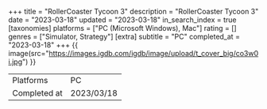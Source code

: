 +++
title = "RollerCoaster Tycoon 3"
description = "RollerCoaster Tycoon 3"
date = "2023-03-18"
updated = "2023-03-18"
in_search_index = true
[taxonomies]
platforms = ["PC (Microsoft Windows), Mac"]
rating = []
genres = ["Simulator, Strategy"]
[extra]
subtitle = "PC"
completed_at = "2023-03-18"
+++
{{ image(src="https://images.igdb.com/igdb/image/upload/t_cover_big/co3w0i.jpg") }}

|              |            |
| ------------ | ---------- |
| Platforms    | PC |
| Completed at | 2023/03/18 |

